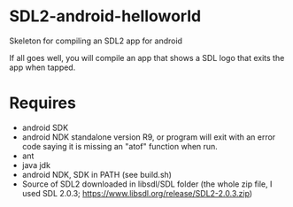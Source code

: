 # SDL2-android-helloworld
Skeleton for compiling an SDL2 app for android

If all goes well, you will compile an app that shows a SDL logo that exits the app when tapped.

# Requires 
* android SDK
* android NDK standalone version R9, or program will exit with an error code saying it is missing an "atof" function when run.
* ant
* java jdk
* android NDK, SDK in PATH (see build.sh)
* Source of SDL2 downloaded in libsdl/SDL folder (the whole zip file, I used SDL 2.0.3; https://www.libsdl.org/release/SDL2-2.0.3.zip)
